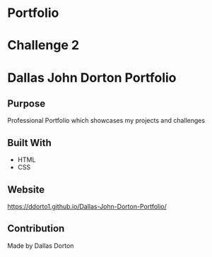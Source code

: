 # Portfolio
# Challenge 2
# Dallas John Dorton Portfolio

## Purpose
Professional Portfolio which showcases my projects and challenges

## Built With
* HTML
* CSS

## Website
 https://ddorto1.github.io/Dallas-John-Dorton-Portfolio/

## Contribution
Made by Dallas Dorton

